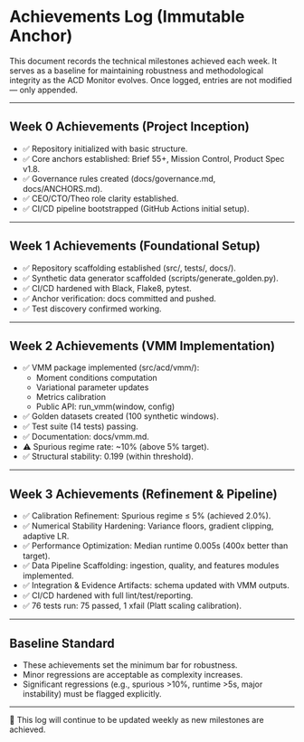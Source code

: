 # Achievements Log (Immutable Anchor)

This document records the technical milestones achieved each week. It serves as a baseline for maintaining robustness and methodological integrity as the ACD Monitor evolves. Once logged, entries are not modified — only appended.

---

## Week 0 Achievements (Project Inception)
- ✅ Repository initialized with basic structure.
- ✅ Core anchors established: Brief 55+, Mission Control, Product Spec v1.8.
- ✅ Governance rules created (docs/governance.md, docs/ANCHORS.md).
- ✅ CEO/CTO/Theo role clarity established.
- ✅ CI/CD pipeline bootstrapped (GitHub Actions initial setup).

---

## Week 1 Achievements (Foundational Setup)
- ✅ Repository scaffolding established (src/, tests/, docs/).
- ✅ Synthetic data generator scaffolded (scripts/generate_golden.py).
- ✅ CI/CD hardened with Black, Flake8, pytest.
- ✅ Anchor verification: docs committed and pushed.
- ✅ Test discovery confirmed working.

---

## Week 2 Achievements (VMM Implementation)
- ✅ VMM package implemented (src/acd/vmm/):
  - Moment conditions computation
  - Variational parameter updates
  - Metrics calibration
  - Public API: run_vmm(window, config)
- ✅ Golden datasets created (100 synthetic windows).
- ✅ Test suite (14 tests) passing.
- ✅ Documentation: docs/vmm.md.
- ⚠️ Spurious regime rate: ~10% (above 5% target).
- ✅ Structural stability: 0.199 (within threshold).

---

## Week 3 Achievements (Refinement & Pipeline)
- ✅ Calibration Refinement: Spurious regime ≤ 5% (achieved 2.0%).
- ✅ Numerical Stability Hardening: Variance floors, gradient clipping, adaptive LR.
- ✅ Performance Optimization: Median runtime 0.005s (400x better than target).
- ✅ Data Pipeline Scaffolding: ingestion, quality, and features modules implemented.
- ✅ Integration & Evidence Artifacts: schema updated with VMM outputs.
- ✅ CI/CD hardened with full lint/test/reporting.
- ✅ 76 tests run: 75 passed, 1 xfail (Platt scaling calibration).

---

## Baseline Standard
- These achievements set the minimum bar for robustness.
- Minor regressions are acceptable as complexity increases.
- Significant regressions (e.g., spurious >10%, runtime >5s, major instability) must be flagged explicitly.

---

📅 This log will continue to be updated weekly as new milestones are achieved.
